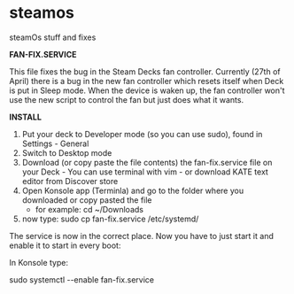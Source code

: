 # steamos
 steamOs stuff and fixes


 **FAN-FIX.SERVICE**

 This file fixes the bug in the Steam Decks fan controller. Currently (27th of April) there is a bug in the new fan controller which resets itself when Deck is put in Sleep mode.
 When the device is waken up, the fan controller won't use the new script to control the fan but just does what it wants.

 **INSTALL**

 1) Put your deck to Developer mode (so you can use sudo), found in Settings - General
 2) Switch to Desktop mode
 3)  Download (or copy paste the file contents) the fan-fix.service file on your Deck
    - You can use terminal with vim
    - or download KATE text editor from Discover store
 4) Open Konsole app (Terminla) and go to the folder where you downloaded or copy pasted the file
    - for example: cd ~/Downloads
 5) now type: sudo cp fan-fix.service /etc/systemd/

 The service is now in the correct place. Now you have to just start it and enable it to start in every boot:

 In Konsole type:    
 
 sudo systemctl --enable fan-fix.service
    
